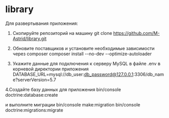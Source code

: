 # library

Для развертывания приложения:

1. Скопируйте репозиторий на машину
  git clone https://github.com/M-Astrid/library.git
  
2. Обновите поставщиков и установите необходимые зависимости через composer
  composer install --no-dev --optimize-autoloader

3. Укажите данные для подключения к серверу MySQL в файле .env в корневой директории приложения
  DATABASE_URL=mysql://db_user:db_password@127.0.0.1:3306/db_name?serverVersion=5.7

4.Создайте базу данных для приложения 
  bin/console doctrine:database:create

  и выполните миграции
  bin/console make:migration
  bin/console doctrine:migrations:migrate

